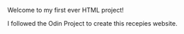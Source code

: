 Welcome to my first ever HTML project!

I followed the Odin Project to create this recepies website. 
